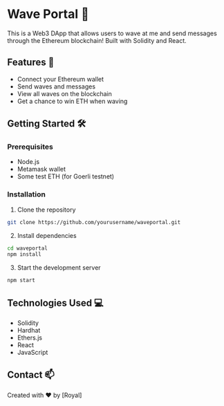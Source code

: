 # Wave Portal 👋 

This is a Web3 DApp that allows users to wave at me and send messages through the Ethereum blockchain! Built with Solidity and React.

## Features 🚀
* Connect your Ethereum wallet
* Send waves and messages
* View all waves on the blockchain
* Get a chance to win ETH when waving

## Getting Started 🛠️

### Prerequisites
* Node.js
* Metamask wallet
* Some test ETH (for Goerli testnet)

### Installation
1. Clone the repository
```bash
git clone https://github.com/yourusername/waveportal.git
```

2. Install dependencies
```bash
cd waveportal
npm install
```

3. Start the development server
```bash
npm start
```

## Technologies Used 💻
* Solidity
* Hardhat
* Ethers.js
* React
* JavaScript



## Contact 📫
Created with ❤️ by [Royal]
